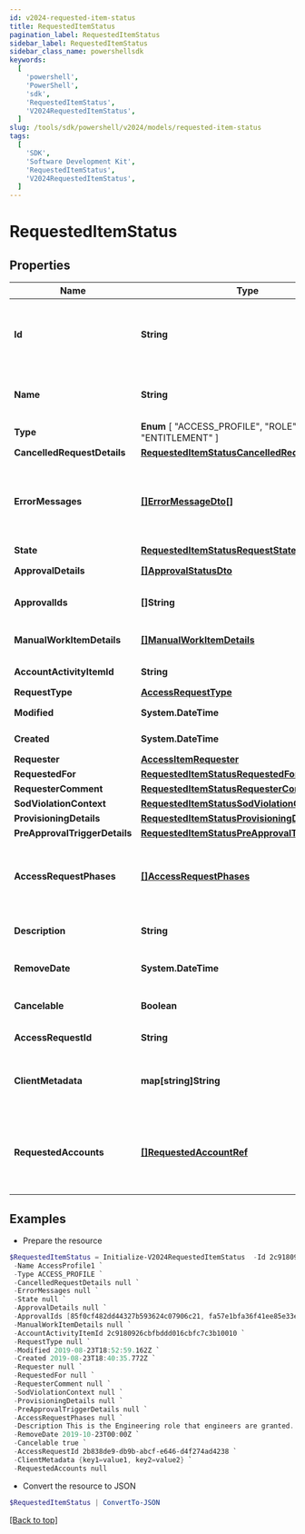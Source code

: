```yaml
---
id: v2024-requested-item-status
title: RequestedItemStatus
pagination_label: RequestedItemStatus
sidebar_label: RequestedItemStatus
sidebar_class_name: powershellsdk
keywords:
  [
    'powershell',
    'PowerShell',
    'sdk',
    'RequestedItemStatus',
    'V2024RequestedItemStatus',
  ]
slug: /tools/sdk/powershell/v2024/models/requested-item-status
tags:
  [
    'SDK',
    'Software Development Kit',
    'RequestedItemStatus',
    'V2024RequestedItemStatus',
  ]
---
```


# RequestedItemStatus

## Properties

| Name | Type | Description | Notes |
| --- | --- | --- | --- |
| **Id** | **String** | The ID of the access request. As of 2025, this is a new property. Older access requests might not have an ID. | [optional] |
| **Name** | **String** | Human-readable display name of the item being requested. | [optional] |
| **Type** | **Enum** [ "ACCESS_PROFILE", "ROLE", "ENTITLEMENT" ] | Type of requested object. | [optional] |
| **CancelledRequestDetails** | [**RequestedItemStatusCancelledRequestDetails**](requested-item-status-cancelled-request-details) |  | [optional] |
| **ErrorMessages** | [**[]ErrorMessageDto[]**](error-message-dto) | List of list of localized error messages, if any, encountered during the approval/provisioning process. | [optional] |
| **State** | [**RequestedItemStatusRequestState**](requested-item-status-request-state) |  | [optional] |
| **ApprovalDetails** | [**[]ApprovalStatusDto**](approval-status-dto) | Approval details for each item. | [optional] |
| **ApprovalIds** | **[]String** | List of approval IDs associated with the request. | [optional] |
| **ManualWorkItemDetails** | [**[]ManualWorkItemDetails**](manual-work-item-details) | Manual work items created for provisioning the item. | [optional] |
| **AccountActivityItemId** | **String** | Id of associated account activity item. | [optional] |
| **RequestType** | [**AccessRequestType**](access-request-type) |  | [optional] |
| **Modified** | **System.DateTime** | When the request was last modified. | [optional] |
| **Created** | **System.DateTime** | When the request was created. | [optional] |
| **Requester** | [**AccessItemRequester**](access-item-requester) |  | [optional] |
| **RequestedFor** | [**RequestedItemStatusRequestedFor**](requested-item-status-requested-for) |  | [optional] |
| **RequesterComment** | [**RequestedItemStatusRequesterComment**](requested-item-status-requester-comment) |  | [optional] |
| **SodViolationContext** | [**RequestedItemStatusSodViolationContext**](requested-item-status-sod-violation-context) |  | [optional] |
| **ProvisioningDetails** | [**RequestedItemStatusProvisioningDetails**](requested-item-status-provisioning-details) |  | [optional] |
| **PreApprovalTriggerDetails** | [**RequestedItemStatusPreApprovalTriggerDetails**](requested-item-status-pre-approval-trigger-details) |  | [optional] |
| **AccessRequestPhases** | [**[]AccessRequestPhases**](access-request-phases) | A list of Phases that the Access Request has gone through in order, to help determine the status of the request. | [optional] |
| **Description** | **String** | Description associated to the requested object. | [optional] |
| **RemoveDate** | **System.DateTime** | When the role access is scheduled for removal. | [optional] |
| **Cancelable** | **Boolean** | True if the request can be canceled. | [optional] [default to $false] |
| **AccessRequestId** | **String** | This is the account activity id. | [optional] |
| **ClientMetadata** | **map[string]String** | Arbitrary key-value pairs, if any were included in the corresponding access request | [optional] |
| **RequestedAccounts** | [**[]RequestedAccountRef**](requested-account-ref) | The accounts selected by the user for the access to be provisioned on, in case they have multiple accounts on one or more sources. | [optional] |

## Examples

- Prepare the resource

```powershell
$RequestedItemStatus = Initialize-V2024RequestedItemStatus  -Id 2c9180926cbfbddd016cbfc7c3b10010 `
 -Name AccessProfile1 `
 -Type ACCESS_PROFILE `
 -CancelledRequestDetails null `
 -ErrorMessages null `
 -State null `
 -ApprovalDetails null `
 -ApprovalIds [85f0cf482dd44327b593624c07906c21, fa57e1bfa36f41ee85e33ee59fcbeac5] `
 -ManualWorkItemDetails null `
 -AccountActivityItemId 2c9180926cbfbddd016cbfc7c3b10010 `
 -RequestType null `
 -Modified 2019-08-23T18:52:59.162Z `
 -Created 2019-08-23T18:40:35.772Z `
 -Requester null `
 -RequestedFor null `
 -RequesterComment null `
 -SodViolationContext null `
 -ProvisioningDetails null `
 -PreApprovalTriggerDetails null `
 -AccessRequestPhases null `
 -Description This is the Engineering role that engineers are granted. `
 -RemoveDate 2019-10-23T00:00Z `
 -Cancelable true `
 -AccessRequestId 2b838de9-db9b-abcf-e646-d4f274ad4238 `
 -ClientMetadata {key1=value1, key2=value2} `
 -RequestedAccounts null
```

- Convert the resource to JSON

```powershell
$RequestedItemStatus | ConvertTo-JSON
```

[[Back to top]](#)
